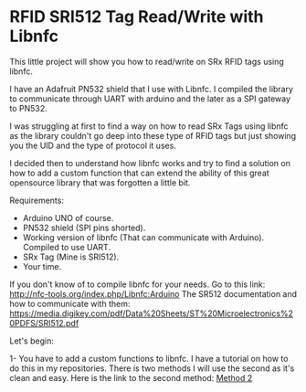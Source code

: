 # RFID SRI512 Tag Read/Write with Libnfc

This little project will show you how to read/write on SRx RFID tags using libnfc.

I have an Adafruit PN532 shield that I use with Libnfc. I compiled the library to communicate through UART with arduino and the later as a SPI gateway to PN532. 

I was struggling at first to find a way on how to read SRx Tags using libnfc as the library couldn't go deep into these type of RFID tags but just showing you the UID and the type of protocol it uses.

I decided then to understand how libnfc works and try to find a solution on how to add a custom function that can extend the ability of this great opensource library that was forgotten a little bit.

Requirements:

- Arduino UNO of course.
- PN532 shield (SPI pins shorted).
- Working version of libnfc (That can communicate with Arduino). Compiled to use UART.
- SRx Tag (Mine is SRI512).
- Your time.

If you don't know of to compile libnfc for your needs. Go to this link: http://nfc-tools.org/index.php/Libnfc:Arduino
The SR512 documentation and how to communicate with them: https://media.digikey.com/pdf/Data%20Sheets/ST%20Microelectronics%20PDFS/SRI512.pdf

Let's begin:

1- You have to add a custom functions to libnfc. I have a tutorial on how to do this in my repositories. There is two methods I will use the second as it's clean and easy. Here is the link to the second method: [Method 2](https://github.com/warber0x/Libnfc_custom_function/blob/master/Custom_function_method_2.md)



